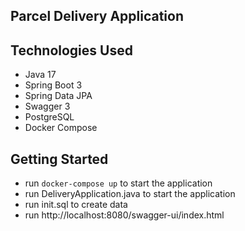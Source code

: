 
## Parcel Delivery Application

## Technologies Used
- Java 17
- Spring Boot 3
- Spring Data JPA
- Swagger 3
- PostgreSQL
- Docker Compose
## Getting Started

- run `docker-compose up` to start the application
- run DeliveryApplication.java to start the application
- run init.sql to create data
- run http://localhost:8080/swagger-ui/index.html